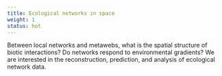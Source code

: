 ```yaml
---
title: Ecological networks in space
weight: 1
status: hot
---
```


Between local networks and metawebs, what is the spatial structure of biotic interactions? Do networks respond to environmental gradients? We are interested in the reconstruction, prediction, and analysis of ecological network data.

<!--more-->

